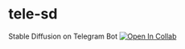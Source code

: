 # tele-sd
Stable Diffusion on Telegram Bot
[![Open In Collab](https://colab.research.google.com/assets/colab-badge.svg)](https://colab.research.google.com/github/blackestwhite/tele-sd/blob/master/app.ipynb)
